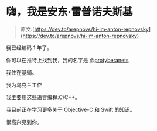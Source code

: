 # 嗨，我是安东·雷普诺夫斯基

> 原文:[https://dev.to/arepnovs/hi-im-anton-repnovsky](https://dev.to/arepnovs/hi-im-anton-repnovsky)

我已经编码 1 年了。

你可以在推特上找到我，我的名字是 [@protyberanets](https://twitter.com/protyberanets)

我住在基辅。

我为乌克兰工作

我主要用这些语言编程:C/C++。

我目前正在学习更多关于 Objective-C 和 Swift 的知识。

很高兴见到你。